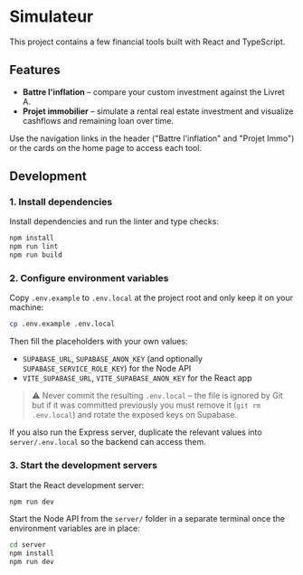 # Simulateur

This project contains a few financial tools built with React and TypeScript.

## Features

- **Battre l'inflation** – compare your custom investment against the Livret A.
- **Projet immobilier** – simulate a rental real estate investment and visualize cashflows and remaining loan over time.

Use the navigation links in the header ("Battre l'inflation" and "Projet Immo") or the cards on the home page to access each tool.

## Development

### 1. Install dependencies

Install dependencies and run the linter and type checks:

```bash
npm install
npm run lint
npm run build
```

### 2. Configure environment variables

Copy `.env.example` to `.env.local` at the project root and only keep it on your machine:

```bash
cp .env.example .env.local
```

Then fill the placeholders with your own values:

- `SUPABASE_URL`, `SUPABASE_ANON_KEY` (and optionally `SUPABASE_SERVICE_ROLE_KEY`) for the Node API
- `VITE_SUPABASE_URL`, `VITE_SUPABASE_ANON_KEY` for the React app

> ⚠️ Never commit the resulting `.env.local` – the file is ignored by Git but if it was committed previously you must remove it (`git rm .env.local`) and rotate the exposed keys on Supabase.

If you also run the Express server, duplicate the relevant values into `server/.env.local` so the backend can access them.

### 3. Start the development servers

Start the React development server:

```bash
npm run dev
```

Start the Node API from the `server/` folder in a separate terminal once the environment variables are in place:

```bash
cd server
npm install
npm run dev
```

